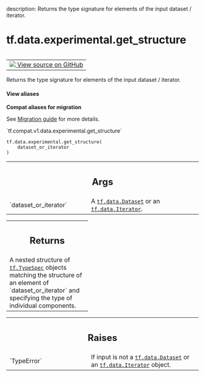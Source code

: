 description: Returns the type signature for elements of the input dataset / iterator.

<div itemscope itemtype="http://developers.google.com/ReferenceObject">
<meta itemprop="name" content="tf.data.experimental.get_structure" />
<meta itemprop="path" content="Stable" />
</div>

# tf.data.experimental.get_structure

<!-- Insert buttons and diff -->

<table class="tfo-notebook-buttons tfo-api nocontent" align="left">
<td>
  <a target="_blank" href="https://github.com/tensorflow/tensorflow/blob/r2.4/tensorflow/python/data/ops/dataset_ops.py#L2859-L2880">
    <img src="https://www.tensorflow.org/images/GitHub-Mark-32px.png" />
    View source on GitHub
  </a>
</td>
</table>



Returns the type signature for elements of the input dataset / iterator.

<section class="expandable">
  <h4 class="showalways">View aliases</h4>
  <p>
<b>Compat aliases for migration</b>
<p>See
<a href="https://www.tensorflow.org/guide/migrate">Migration guide</a> for
more details.</p>
<p>`tf.compat.v1.data.experimental.get_structure`</p>
</p>
</section>

<pre class="devsite-click-to-copy prettyprint lang-py tfo-signature-link">
<code>tf.data.experimental.get_structure(
    dataset_or_iterator
)
</code></pre>



<!-- Placeholder for "Used in" -->


<!-- Tabular view -->
 <table class="responsive fixed orange">
<colgroup><col width="214px"><col></colgroup>
<tr><th colspan="2"><h2 class="add-link">Args</h2></th></tr>

<tr>
<td>
`dataset_or_iterator`
</td>
<td>
A <a href="../../../tf/data/Dataset.md"><code>tf.data.Dataset</code></a> or an <a href="../../../tf/data/Iterator.md"><code>tf.data.Iterator</code></a>.
</td>
</tr>
</table>



<!-- Tabular view -->
 <table class="responsive fixed orange">
<colgroup><col width="214px"><col></colgroup>
<tr><th colspan="2"><h2 class="add-link">Returns</h2></th></tr>
<tr class="alt">
<td colspan="2">
A nested structure of <a href="../../../tf/TypeSpec.md"><code>tf.TypeSpec</code></a> objects matching the structure of an
element of `dataset_or_iterator` and specifying the type of individual
components.
</td>
</tr>

</table>



<!-- Tabular view -->
 <table class="responsive fixed orange">
<colgroup><col width="214px"><col></colgroup>
<tr><th colspan="2"><h2 class="add-link">Raises</h2></th></tr>

<tr>
<td>
`TypeError`
</td>
<td>
If input is not a <a href="../../../tf/data/Dataset.md"><code>tf.data.Dataset</code></a> or an <a href="../../../tf/data/Iterator.md"><code>tf.data.Iterator</code></a>
object.
</td>
</tr>
</table>

